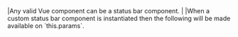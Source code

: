 <framework-specific-section frameworks="vue">
|Any valid Vue component can be a status bar component.
|
|When a custom status bar component is instantiated then the following will be made available on `this.params`.
</framework-specific-section>

